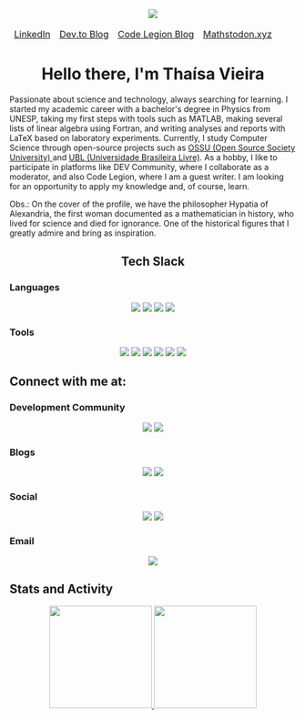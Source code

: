   <p align="center">
        <a href=https://en.wikipedia.org/wiki/Hypatia><img src="https://media.discordapp.net/attachments/1290843633171566695/1338702572436983808/Untitled_design.png?ex=68118eed&is=68103d6d&hm=65aab7386a318dd2844c51cf09f62e3a4568c2af1d732e361c95b54cdc85aa27&=&format=webp&quality=lossless&width=912&height=228"></a>
<table align="center"><thead>
  <tr>
    <td><a href="https://www.linkedin.com/in/thaisa-vieira/" target="_blank">LinkedIn</a></td>
    <td><a href="https://dev.to/thaisavieira" target="_blank">Dev.to Blog</a></td>
    <td><a href="https://coderlegion.com/user/thaisavieira" target="_blank">Code Legion Blog</a></td>
    <td><a href="https://mathstodon.xyz/@thaisavieira" target="_blank">Mathstodon.xyz</a></td>
  </tr></thead>
</table>
</p>
<h1 align="center">Hello there, I'm Thaísa Vieira</h1>

<p>Passionate about science and technology, always searching for learning. I started my academic career with a bachelor's degree in Physics from UNESP, taking my first steps with tools such as MATLAB, making several lists of linear algebra using Fortran, and writing analyses and reports with LaTeX based on laboratory experiments. Currently, I study Computer Science through open-source projects such as <a href = "https://github.com/ossu/computer-science"> OSSU (Open Source Society University) </a> and <a href = "https://github.com/Universidade-Livre"> UBL (Universidade Brasileira Livre)</a>. As a hobby, I like to participate in platforms like DEV Community, where I collaborate as a moderator, and also Code Legion, where I am a guest writer. I am looking for an opportunity to apply my knowledge and, of course, learn.
  
Obs.: On the cover of the profile, we have the philosopher Hypatia of Alexandria, the first woman documented as a mathematician in history, who lived for science and died for ignorance. One of the historical figures that I greatly admire and bring as inspiration.


<h2 align= "center">Tech Slack</h2>
<h3>Languages</h3>
    <p align="center">
        <a href=#><img src="https://img.shields.io/badge/python-3670A0?style=for-the-badge&logo=python&logoColor=ffdd54"></a>
        <a href=#><img src="https://img.shields.io/badge/javascript-%23323330.svg?style=for-the-badge&logo=javascript&logoColor=%23F7DF1E"></a>
        <a href=#><img src="https://img.shields.io/badge/c%23-%23239120.svg?style=for-the-badge&logo=csharp&logoColor=white"></a>
        <a href=#><img src="https://img.shields.io/badge/Fortran-%23734F96.svg?style=for-the-badge&logo=fortran&logoColor=white"></a>
</p>
    
<h3>Tools</h3>
    <p align="center">
        <a href=#><img src="https://img.shields.io/badge/Anaconda-%2344A833.svg?style=for-the-badge&logo=anaconda&logoColor=white"></a>
        <a href=#><img src="https://img.shields.io/badge/latex-%23008080.svg?style=for-the-badge&logo=latex&logoColor=white"></a>
        <a href=#><img src="https://img.shields.io/badge/Prezi-%23000000.svg?style=for-the-badge&logo=Prezi&logoColor=white"></a>
        <a href=#><img src="https://img.shields.io/badge/markdown-%23000000.svg?style=for-the-badge&logo=markdown&logoColor=white"></a>
        <a href=#><img src="https://img.shields.io/badge/html5-%23E34F26.svg?style=for-the-badge&logo=html5&logoColor=white"></a>
        <a href=#><img src="https://img.shields.io/badge/css3-%231572B6.svg?style=for-the-badge&logo=css3&logoColor=white"></a>
    </p>

<h2>Connect with me at:</h2>

<h3>Development Community</h3>
    <p align="center">
        <a href=https://www.codewars.com/users/eitathai><img src="https://img.shields.io/badge/Codewars-B1361E?style=for-the-badge&logo=codewars&logoColor=grey"></a>
        <a href=https://codepen.io/thaisavieira><img src="https://img.shields.io/badge/Codepen-000000?style=for-the-badge&logo=codepen&logoColor=white"></a>
    </p>
<h3>Blogs</h3>
    <p align="center">
        <a href=https://dev.to/thaisavieira><img src="https://img.shields.io/badge/dev.to-0A0A0A?style=for-the-badge&logo=dev.to&logoColor=white"></a>
        <a href=https://app.daily.dev/thaisavieira><img src="https://img.shields.io/badge/daily.dev-CE3DF3?style=for-the-badge&logo=daily.dev&logoColor=white"></a>
    </p>

<h3>Social</h3>
    <p align="center">
        <a href=https://www.linkedin.com/in/thaisa-vieira/><img src="https://img.shields.io/badge/linkedin-%230077B5.svg?style=for-the-badge&logo=linkedin&logoColor=white"></a>
        <a href=https://techhub.social/@thaisa_vieira><img src="https://img.shields.io/badge/-MASTODON-%232B90D9?style=for-the-badge&logo=mastodon&logoColor=white"></a>
    </p>

 <h3>Email</h3>
     <p align="center">
        <a href="mailto:thaisa-vieira@outlook.com.br"><img src="https://img.shields.io/badge/Microsoft_Outlook-0078D4?style=for-the-badge&logo=microsoft-outlook&logoColor=white"></a>
    </p>

    
<h2>Stats and Activity</h2>
<div>
    <p align="center">
      <a href="https://github.com/thaisavieira">
       <img height="180em" src="https://github-readme-stats.vercel.app/api?username=thaisavieira&show_icons=true&theme=catppuccin_mocha&include_all_commits=true&count_private=true"/>
       <img height="180em" src="https://github-readme-stats.vercel.app/api/top-langs/?username=thaisavieira&layout=compact&langs_count=6&theme=catppuccin_mocha"/>
</div>
</p>
